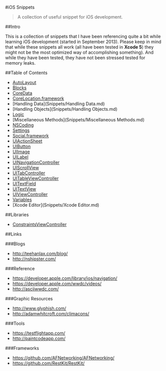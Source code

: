 #iOS Snippets

> A collection of useful snippet for iOS development.

##Intro

This is a collection of snippets that I have been referencing quite a bit while learning iOS development (started in September 2013). Please keep in mind that while these snippets all work (all have been tested in **Xcode 5**) they might not be the most optimized way of accomplishing something). And while they have been tested, they have not been stressed tested for memory leaks.

##Table of Contents

- [AutoLayout](Snippets/AutoLayout.md)
- [Blocks](Snippets/Blocks.md)
- [CoreData](Snippets/CoreData.md)
- [CoreLocation.framework](Snippets/CoreLocation.framework.md)
- [Handling Data](Snippets/Handling Data.md)
- [Handling Objects](Snippets/Handling Objects.md)
- [Logic](Snippets/Logic.md)
- [Miscellaneous Methods](Snippets/Miscellaneous Methods.md)
- [NSCoding](Snippets/NSCoding.md)
- [Settings](Snippets/Settings.md)
- [Social.framework](Snippets/Social.framework.md)
- [UIActionSheet](Snippets/UIActionSheet.md)
- [UIButton](Snippets/UIButton.md)
- [UIImage](Snippets/UIImage.md)
- [UILabel](Snippets/UILabel.md)
- [UINavigationController](Snippets/UINavigationController.md)
- [UIScrollView](Snippets/UIScrollView.md)
- [UITabController](Snippets/UITabController.md)
- [UITableViewController](Snippets/UITableViewController.md)
- [UITextField](Snippets/UITextField.md)
- [UITextView](Snippets/UITextView.md)
- [UIViewController](Snippets/UIViewController.md)
- [Variables](Snippets/Variables.md)
- [Xcode Editor](Snippets/Xcode Editor.md)

##Libraries

- [ConstraintsViewController](Libraries/ConstraintsViewController/)

##Links

###Blogs

- <http://teehanlax.com/blog/>
- <http://nshipster.com/>

###Reference

- <https://developer.apple.com/library/ios/navigation/>
- <https://developer.apple.com/wwdc/videos/>
- <http://asciiwwdc.com/>

###Graphic Resources

- <http://www.glyphish.com/>
- <http://adamwhitcroft.com/climacons/>

###Tools

- <https://testflightapp.com/>
- <http://paintcodeapp.com/>

###Frameworks

- <https://github.com/AFNetworking/AFNetworking/>
- <https://github.com/RestKit/RestKit/>